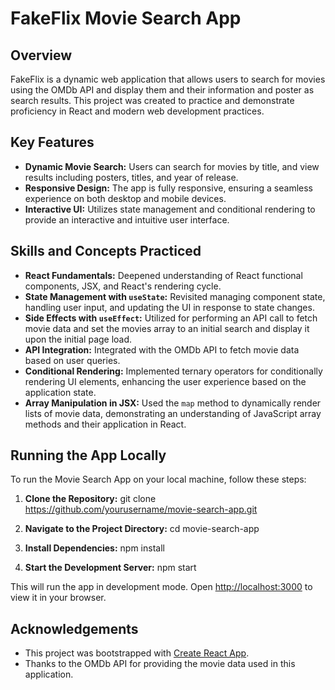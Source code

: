 # FakeFlix Movie Search App

## Overview

FakeFlix is a dynamic web application that allows users to search for movies using the OMDb API and display them and their information and poster as search results. This project was created to practice and demonstrate proficiency in React and modern web development practices.

## Key Features

- **Dynamic Movie Search:** Users can search for movies by title, and view results including posters, titles, and year of release.
- **Responsive Design:** The app is fully responsive, ensuring a seamless experience on both desktop and mobile devices.
- **Interactive UI:** Utilizes state management and conditional rendering to provide an interactive and intuitive user interface.

## Skills and Concepts Practiced

- **React Fundamentals:** Deepened understanding of React functional components, JSX, and React's rendering cycle.
- **State Management with `useState`:** Revisited managing component state, handling user input, and updating the UI in response to state changes.
- **Side Effects with `useEffect`:** Utilized for performing an API call to fetch movie data and set the movies array to an initial search and display it upon the initial page load.
- **API Integration:** Integrated with the OMDb API to fetch movie data based on user queries.
- **Conditional Rendering:** Implemented ternary operators for conditionally rendering UI elements, enhancing the user experience based on the application state.
- **Array Manipulation in JSX:** Used the `map` method to dynamically render lists of movie data, demonstrating an understanding of JavaScript array methods and their application in React.

## Running the App Locally

To run the Movie Search App on your local machine, follow these steps:

1. **Clone the Repository:**
   git clone https://github.com/yourusername/movie-search-app.git

2. **Navigate to the Project Directory:**
   cd movie-search-app

3. **Install Dependencies:**
   npm install

4. **Start the Development Server:**
   npm start

This will run the app in development mode. Open [http://localhost:3000](http://localhost:3000) to view it in your browser.

## Acknowledgements

- This project was bootstrapped with [Create React App](https://github.com/facebook/create-react-app).
- Thanks to the OMDb API for providing the movie data used in this application.
